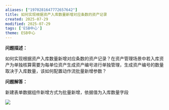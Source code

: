 ```yaml
---
aliases: ["1970281647772657642"]
title: 如何实现根据资产入库数量新增对应条数的资产记录
created: 2025-07-29
modified: 2025-07-29
tags: ['ESB中心']
theme: ESB中心
---
```


**问题描述：**

如何实现根据资产入库数量新增对应条数的资产记录？在资产管理场景中若入库资产为单独核算需要为每单位资产生成资产编号进行单独管理，生成资产编号的数量取决于入库数量，该如何配置动作流批量新增参数？

**问题解答：**

新建表单数据组件新增方式为批量新增，依据值为入库数量字段

![](https://myhelpdoc.oss-cn-heyuan.aliyuncs.com/mdimages/0f9b1a1701dc83668024b049bf828bca.jpg)